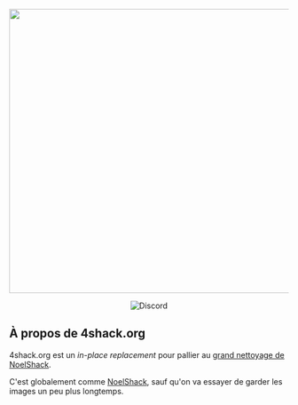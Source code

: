 <p align="center"><img src="https://i.imgur.com/dIqLjJ9.png" width="512"></p>

<p align="center">
<!-- <img alt="Uptime Robot ratio (7 days)" src="https://img.shields.io/uptimerobot/ratio/7/m783382164-8506d4852ddd4bf6b4ebe674?style=flat-square"> -->
<img alt="Discord" src="https://img.shields.io/discord/570066757021204515?label=discord&logo=discord&style=flat-square">
</p>

## À propos de 4shack.org

4shack.org est un *in-place replacement* pour pallier au [grand nettoyage de NoelShack](http://www.jeuxvideo.com/forums/42-1000021-61353839-1-0-1-0-devlog-du-14-11-2019-noelshack-correction-des-liens-profils-et-recherche.htm).

C'est globalement comme [NoelShack](https://noelshack.com/), sauf qu'on va essayer de garder les images un peu plus longtemps.
